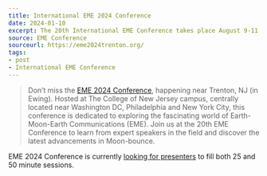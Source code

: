 ```yaml
---
title: International EME 2024 Conference
date: 2024-01-10
excerpt: The 20th International EME Conference takes place August 9-11 2024.
source: EME Conference
sourceurl: https://eme2024trenton.org/
tags:
- post
- International EME Conference
---
```

> Don’t miss the [EME 2024 Conference](https://eme2024trenton.org/), happening near Trenton, NJ (in Ewing). Hosted at The College of New Jersey campus, centrally located near Washington DC, Philadelphia and New York City, this conference is dedicated to exploring the fascinating world of Earth-Moon-Earth Communications (EME). Join us at the 20th EME Conference to learn from expert speakers in the field and discover the latest advancements in Moon-bounce.

EME 2024 Conference is currently [looking for presenters](https://eme2024trenton.org/call-for-papers/) to fill both 25 and 50 minute sessions. 